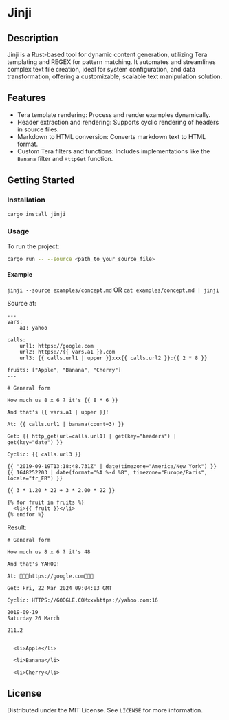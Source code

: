 # Jinji

## Description

Jinji is a Rust-based tool for dynamic content generation, utilizing Tera templating and REGEX for pattern matching. It automates and streamlines complex text file creation, ideal for system configuration, and data transformation, offering a customizable, scalable text manipulation solution.

## Features

- Tera template rendering: Process and render examples dynamically.
- Header extraction and rendering: Supports cyclic rendering of headers in source files.
- Markdown to HTML conversion: Converts markdown text to HTML format.
- Custom Tera filters and functions: Includes implementations like the `Banana` filter and `HttpGet` function.

## Getting Started

### Installation

```
cargo install jinji
```` 

### Usage

To run the project:

```bash
cargo run -- --source <path_to_your_source_file>
```

#### Example

`jinji --source examples/concept.md`
OR
`cat examples/concept.md | jinji`

Source at: 
```yaml+jinja
---
vars:
    a1: yahoo

calls:
    url1: https://google.com 
    url2: https://{{ vars.a1 }}.com
    url3: {{ calls.url1 | upper }}xxx{{ calls.url2 }}:{{ 2 * 8 }}

fruits: ["Apple", "Banana", "Cherry"]
---

# General form

How much us 8 x 6 ? it's {{ 8 * 6 }}

And that's {{ vars.a1 | upper }}!

At: {{ calls.url1 | banana(count=3) }}

Get: {{ http_get(url=calls.url1) | get(key="headers") |  get(key="date") }}

Cyclic: {{ calls.url3 }}

{{ "2019-09-19T13:18:48.731Z" | date(timezone="America/New_York") }}
{{ 1648252203 | date(format="%A %-d %B", timezone="Europe/Paris", locale="fr_FR") }}

{{ 3 * 1.20 * 22 + 3 * 2.00 * 22 }}

{% for fruit in fruits %}
  <li>{{ fruit }}</li>
{% endfor %}
```

Result:

```
# General form

How much us 8 x 6 ? it's 48

And that's YAHOO!

At: 🍌🍌🍌https://google.com🍌🍌🍌

Get: Fri, 22 Mar 2024 09:04:03 GMT

Cyclic: HTTPS://GOOGLE.COMxxxhttps://yahoo.com:16

2019-09-19
Saturday 26 March

211.2


  <li>Apple</li>

  <li>Banana</li>

  <li>Cherry</li>
```

## License

Distributed under the MIT License. See `LICENSE` for more information.
